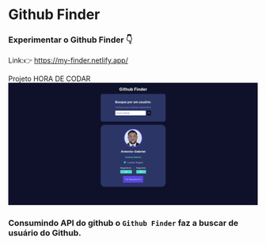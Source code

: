 # Github Finder

### Experimentar o Github Finder 👇

Link:👉 https://my-finder.netlify.app/

Projeto HORA DE CODAR
![screenshot](preview.png)

### Consumindo API do github o `Github Finder` faz a buscar de usuário do Github.
